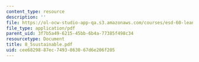 ```yaml
---
content_type: resource
description: ''
file: https://ol-ocw-studio-app-qa.s3.amazonaws.com/courses/esd-60-lean-six-sigma-processes-summer-2004/cee6829887ec7493863067d6e206f205_8_5sustainable.pdf
file_type: application/pdf
parent_uid: 3f7b5a49-6215-45bb-6b4a-77385f498c34
resourcetype: Document
title: 8_5sustainable.pdf
uid: cee68298-87ec-7493-8630-67d6e206f205
---
```

